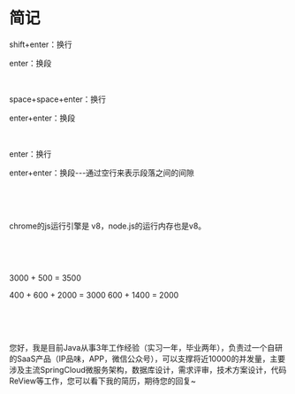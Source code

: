 # 简记
shift+enter：换行

enter：换段

‍

space+space+enter：换行

enter+enter：换段

‍

enter：换行

enter+enter：换段---通过空行来表示段落之间的间隙

‍

‍

chrome的js运行引擎是 v8，node.js的运行内存也是v8。

‍

‍

3000 + 500 = 3500

400 + 600 + 2000 = 3000 	600 + 1400 = 2000

‍

‍

您好，我是目前Java从事3年工作经验（实习一年，毕业两年），负责过一个自研的SaaS产品（IP品味，APP，微信公众号），可以支撑将近10000的并发量，主要涉及主流SpringCloud微服务架构，数据库设计，需求评审，技术方案设计，代码ReView等工作，您可以看下我的简历，期待您的回复~

‍

‍

‍

